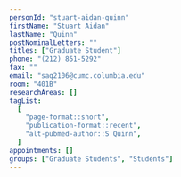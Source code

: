 ```yaml
---
personId: "stuart-aidan-quinn"
firstName: "Stuart Aidan"
lastName: "Quinn"
postNominalLetters: ""
titles: ["Graduate Student"]
phone: "(212) 851-5292"
fax: ""
email: "saq2106@cumc.columbia.edu"
room: "401B"
researchAreas: []
tagList:
  [
    "page-format::short",
    "publication-format::recent",
    "alt-pubmed-author::S Quinn",
  ]
appointments: []
groups: ["Graduate Students", "Students"]
---
```


